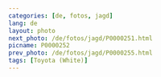 ```yaml
---
categories: [de, fotos, jagd]
lang: de
layout: photo
next_photo: /de/fotos/jagd/P0000251.html
picname: P0000252
prev_photo: /de/fotos/jagd/P0000255.html
tags: [Toyota (White)]
---
```

